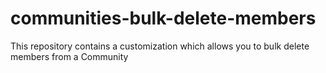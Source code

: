 # communities-bulk-delete-members
This repository contains a customization which allows you to bulk delete members from a Community
